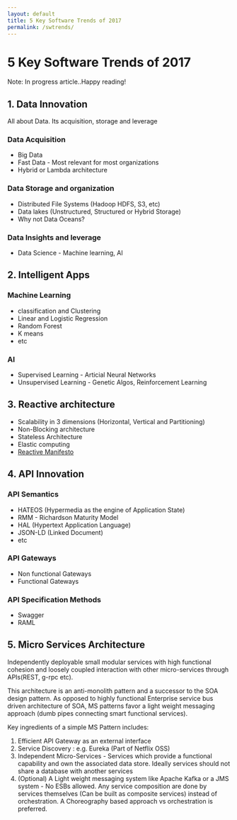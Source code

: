 ```yaml
---
layout: default
title: 5 Key Software Trends of 2017
permalink: /swtrends/
---
```


# 5 Key Software Trends of 2017
Note: In progress article..Happy reading!

## 1. Data Innovation
All about Data. Its acquisition, storage and leverage

### Data Acquisition
* Big Data
* Fast Data - Most relevant for most organizations
* Hybrid or Lambda architecture

### Data Storage and organization
* Distributed File Systems (Hadoop HDFS, S3, etc)
* Data lakes (Unstructured, Structured or Hybrid Storage)
* Why not Data Oceans?

### Data Insights and leverage
* Data Science - Machine learning, AI


## 2. Intelligent Apps
### Machine Learning
* classification and Clustering
* Linear and Logistic Regression
* Random Forest
* K means
* etc

### AI
* Supervised Learning - Articial Neural Networks
* Unsupervised Learning - Genetic Algos, Reinforcement Learning

## 3. Reactive architecture
* Scalability in 3 dimensions (Horizontal, Vertical and Partitioning)
* Non-Blocking architecture
* Stateless Architecture
* Elastic computing
* [Reactive Manifesto](http://www.reactivemanifesto.org/)


## 4. API Innovation

### API Semantics
* HATEOS (Hypermedia as the engine of Application State)
* RMM - Richardson Maturity Model
* HAL (Hypertext Application Language)
* JSON-LD (Linked Document)
* etc

### API Gateways
* Non functional Gateways
* Functional Gateways

### API Specification Methods
* Swagger
* RAML

## 5. Micro Services Architecture
Independently deployable small modular services with high functional cohesion and loosely coupled interaction with other micro-services through APIs(REST, g-rpc etc).

This architecture is an anti-monolith pattern and a successor to the SOA design pattern. As opposed to highly functional Enterprise service bus driven architecture of SOA, MS patterns favor a light weight messaging approach (dumb pipes connecting smart functional services).

Key ingredients of a simple MS Pattern includes:

1. Efficient API Gateway as an external interface
2. Service Discovery : e.g. Eureka (Part of Netflix OSS)
3. Independent Micro-Services - Services which provide a functional capability and own the associated data store. Ideally services should not share a database with another services
4. (Optional) A Light weight messaging system like Apache Kafka or a JMS system - No ESBs allowed. Any service composition are done by services themselves (Can be built as composite services) instead of orchestration. A Choreography based approach vs orchestration is preferred.
